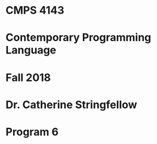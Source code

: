 # CMPS 4143
# Contemporary Programming Language
# Fall 2018
# Dr. Catherine Stringfellow
# Program 6
